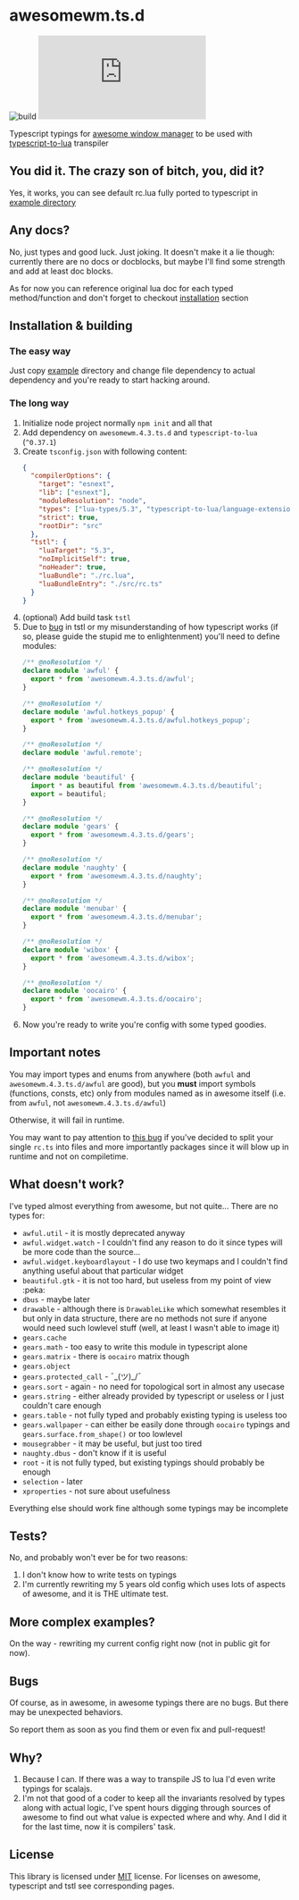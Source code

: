 # awesomewm.ts.d

![build](https://github.com/saksmt/awesomewm.d.ts/workflows/build/badge.svg) ![npm](https://img.shields.io/npm/v/awesomewm.4.3.ts.d)

Typescript typings for [awesome window manager](https://github.com/awesomeWM/awesome) to be used with
[typescript-to-lua](https://github.com/TypeScriptToLua/TypeScriptToLua) transpiler

## You did it. The crazy son of bitch, you, did it?

Yes, it works, you can see default rc.lua fully ported to typescript in [example directory](./example/src/rc.ts)

## Any docs?

No, just types and good luck. Just joking. It doesn't make it a lie though:
currently there are no docs or docblocks, but maybe I'll find some strength and add at least doc blocks.

As for now you can reference original lua doc for each typed method/function and don't forget to checkout [installation](#installation--building)
section

## Installation & building

### The easy way

Just copy [example](example) directory and change file dependency to actual dependency and you're ready to start hacking around.

### The long way

1. Initialize node project normally `npm init` and all that
2. Add dependency on `awesomewm.4.3.ts.d` and `typescript-to-lua` (`^0.37.1`)
3. Create `tsconfig.json` with following content:
   ```json
   {
     "compilerOptions": {
       "target": "esnext",
       "lib": ["esnext"],
       "moduleResolution": "node",
       "types": ["lua-types/5.3", "typescript-to-lua/language-extensions", "awesomewm.4.3.ts.d"],
       "strict": true,
       "rootDir": "src"
     },
     "tstl": {
       "luaTarget": "5.3",
       "noImplicitSelf": true,
       "noHeader": true,
       "luaBundle": "./rc.lua",
       "luaBundleEntry": "./src/rc.ts"
     }
   }
   ```
4. (optional) Add build task `tstl`
5. Due to [bug](https://github.com/TypeScriptToLua/TypeScriptToLua/issues/975) in tstl or my misunderstanding of how typescript works (if
   so, please guide the stupid me to enlightenment) you'll need to define modules:
   ```typescript
   /** @noResolution */
   declare module 'awful' {
     export * from 'awesomewm.4.3.ts.d/awful';
   }
   
   /** @noResolution */
   declare module 'awful.hotkeys_popup' {
     export * from 'awesomewm.4.3.ts.d/awful.hotkeys_popup';
   }
   
   /** @noResolution */
   declare module 'awful.remote';
   
   /** @noResolution */
   declare module 'beautiful' {
     import * as beautiful from 'awesomewm.4.3.ts.d/beautiful';
     export = beautiful;
   }
   
   /** @noResolution */
   declare module 'gears' {
     export * from 'awesomewm.4.3.ts.d/gears';
   }
   
   /** @noResolution */
   declare module 'naughty' {
     export * from 'awesomewm.4.3.ts.d/naughty';
   }
   
   /** @noResolution */
   declare module 'menubar' {
     export * from 'awesomewm.4.3.ts.d/menubar';
   }
   
   /** @noResolution */
   declare module 'wibox' {
     export * from 'awesomewm.4.3.ts.d/wibox';
   }
   
   /** @noResolution */
   declare module 'oocairo' {
     export * from 'awesomewm.4.3.ts.d/oocairo';
   }
   ```
6. Now you're ready to write you're config with some typed goodies.

## Important notes

You may import types and enums from anywhere (both `awful` and `awesomewm.4.3.ts.d/awful` are good), but you **must**
import symbols (functions, consts, etc) only from modules named as in awesome itself (i.e. from `awful`, not `awesomewm.4.3.ts.d/awful`)

Otherwise, it will fail in runtime.

You may want to pay attention to [this bug](https://github.com/TypeScriptToLua/TypeScriptToLua/issues/976) if you've decided 
to split your single `rc.ts` into files and more importantly packages since it will blow up in runtime and not on compiletime.

## What doesn't work?

I've typed almost everything from awesome, but not quite... There are no types for:
 - `awful.util` - it is mostly deprecated anyway
 - `awful.widget.watch` - I couldn't find any reason to do it since types will be more code than the source...
 - `awful.widget.keyboardlayout` - I do use two keymaps and I couldn't find anything useful about that particular widget
 - `beautiful.gtk` - it is not too hard, but useless from my point of view :peka:
 - `dbus` - maybe later
 - `drawable` - although there is `DrawableLike` which somewhat resembles it but only in data structure, there are no methods
                not sure if anyone would need such lowlevel stuff (well, at least I wasn't able to image it)
 - `gears.cache`
 - `gears.math` - too easy to write this module in typescript alone
 - `gears.matrix` - there is `oocairo` matrix though
 - `gears.object`
 - `gears.protected_call` - ¯\_(ツ)_/¯
 - `gears.sort` - again - no need for topological sort in almost any usecase
 - `gears.string` - either already provided by typescript or useless or I just couldn't care enough
 - `gears.table` - not fully typed and probably existing typing is useless too
 - `gears.wallpaper` - can either be easily done through `oocairo` typings and `gears.surface.from_shape()` or too lowlevel
 - `mousegrabber` - it may be useful, but just too tired
 - `naughty.dbus` - don't know if it is useful
 - `root` - it is not fully typed, but existing typings should probably be enough
 - `selection` - later
 - `xproperties` - not sure about usefulness

Everything else should work fine although some typings may be incomplete

## Tests?

No, and probably won't ever be for two reasons:
1. I don't know how to write tests on typings
2. I'm currently rewriting my 5 years old config which uses lots of aspects of awesome, and it is THE ultimate test.

## More complex examples?

On the way - rewriting my current config right now (not in public git for now).

## Bugs

Of course, as in awesome, in awesome typings there are no bugs. But there may be unexpected behaviors.

So report them as soon as you find them or even fix and pull-request!

## Why?

1. Because I can. If there was a way to transpile JS to lua I'd even write typings for scalajs.
2. I'm not that good of a coder to keep all the invariants resolved by types along with actual logic, I've spent hours digging through
   sources of awesome to find out what value is expected where and why. And I did it for the last time, now it is compilers' task.

## License

This library is licensed under [MIT](LICENSE) license. For licenses on awesome, typescript and tstl see corresponding pages.
